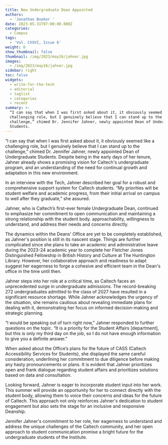 ```yaml
---
title: New Undergraduate Dean Appointed
authors:
  - 'Jonathan Booker '
date: 2023-05-31T07:00:00.000Z
categories:
  - Campus
tags:
  - 'Vol. CXXVI, Issue 6'
weight: 0
show_thumbnail: false
thumbnail: /img/2023/may16/jahner.jpg
images:
  - /img/2023/may16/jahner.jpg
sidebar: right
toc: false
widgets:
  - write-for-the-tech
  - editorial
  - taglist
  - categories
  - recent
summary: >-
  “I can say that when I was first asked about it, it obviously seemed like a
  challenging role, but I genuinely believe that I can stand up to the
  challenge,” chimed Dr. Jennifer Jahner, newly appointed Dean of Undergraduate
  Students.
---
```


“I can say that when I was first asked about it, it obviously seemed like a challenging role, but I genuinely believe that I can stand up to the challenge,” chimed Dr. Jennifer Jahner, newly appointed Dean of Undergraduate Students. Despite being in the early days of her tenure, Jahner already shows a promising vision for Caltech's undergraduate program, and an understanding of the need for continual growth and adaptation in this new environment.

In an interview with the Tech, Jahner described her goal for a robust and comprehensive support system for Caltech students. “My priorities will be student welfare and academic progress, from their initial arrival on campus to well after they graduate,” she assured.

Jahner, who is Caltech’s first-ever female Undergraduate Dean, continued to emphasize her commitment to open communication and maintaining a strong relationship with the student body. approachability, willingness to understand, and address their needs and concerns directly.

The dynamics within the Deans' Office are yet to be completely established, as Jahner's position is still in its nascent stage. Things are further complicated since she plans to take an academic and administrative leave during the 2023-24 academic year to complete her Fletcher Jones Distinguished Fellowship in British History and Culture at The Huntington Library. However, her collaborative approach and readiness to adapt suggest her eagerness to forge a cohesive and efficient team in the Dean's office in the time until then.

Jahner steps into her role at a critical time, as Caltech faces an unprecedented surge in undergraduate admissions. The record-breaking 272 undergraduates admitted to the class of 2027 have resulted in a significant resource shortage. While Jahner acknowledges the urgency of the situation, she remains cautious about revealing immediate plans for dealing with it, demonstrating her focus on informed decision-making and strategic planning.

“I would be speaking out of turn right now,” Jahner responded to further questions on the topic. “It is a priority for the Student Affairs \[department], but this is only my third day on the job, so I do not have enough information to give you a definite answer.”

When asked about the Office’s plans for the future of CASS (Caltech Accessibility Services for Students), she displayed the same careful consideration, underlining her commitment to due diligence before making any hasty pronouncements or plans. It is evident that Jahner prioritizes open and frank dialogue regarding student affairs and prioritizes solutions based on data and consultation.

Looking forward, Jahner is eager to incorporate student input into her work. This summer will provide an opportunity for her to connect directly with the student body, allowing them to voice their concerns and ideas for the future of Caltech. This approach not only reinforces Jahner's dedication to student engagement but also sets the stage for an inclusive and responsive Deanship.

Jennifer Jahner's commitment to her role, her eagerness to understand and address the unique challenges of the Caltech community, and her open approach to student communication promise a bright future for the undergraduate students of the Institute.
